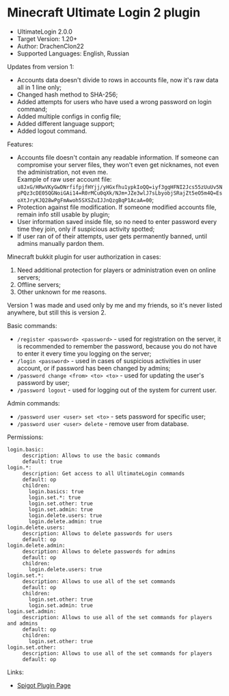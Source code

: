 # Minecraft Ultimate Login 2 plugin

- UltimateLogin 2.0.0
- Target Version: 1.20+
- Author: DrachenClon22
- Supported Languages: English, Russian

Updates from version 1:
- Accounts data doesn't divide to rows in accounts file, now it's raw data all in 1 line only;
- Changed hash method to SHA-256;
- Added attempts for users who have used a wrong password on login command;
- Added multiple configs in config file;
- Added different language support;
- Added logout command.

Features:
- Accounts file doesn't contain any readable information. If someone can compromise your server files, they won't even get nicknames, not even the administration, not even me.<br /> Example of raw user account file: `u8JxG/HRwVKyGwDNrfifpjfHYjj/yHGxfhu1ypkIoQQ=iyf3gqHFNI2Jcs55zUuUv5NpPQz3cDE05QGNoiGAi14=R0rMCu0qXk/NJm+JZe3wlJ7sLbyobjSRajZt5eO5m4Q=EsoXtJryKJQ28wPgFmAwoh5SXSZuIJJnQzgBqP1AcaA=00`;
- Protection against file modification. If someone modified accounts file, remain info still usable by plugin;
- User information saved inside file, so no need to enter password every time they join, only if suspicious activity spotted;
- If user ran of of their attempts, user gets permanently banned, until admins manually pardon them.

Minecraft bukkit plugin for user authorization in cases:
1. Need additional protection for players or administration even on online servers;
2. Offline servers;
3. Other unknown for me reasons.

Version 1 was made and used only by me and my friends, so it's never listed anywhere, but still this is version 2.

Basic commands:
- `/register <password> <password>` - used for registration on the server, it is recommended to remember the password, because you do not have to enter it every time you logging on the server;
- `/login <password>` - used in cases of suspicious activities in user account, or if password has been changed by admins;
- `/password change <from> <to> <to>` - used for updating the user's password by user;
- `/password logout` - used for logging out of the system for current user.

Admin commands:
- `/password user <user> set <to>` - sets password for specific user;
- `/password user <user> delete` - remove user from database.

Permissions:
```MiniYAML
login.basic:
     description: Allows to use the basic commands
     default: true
login.*:
     description: Get access to all UltimateLogin commands
     default: op
     children:
       login.basics: true
       login.set.*: true
       login.set.other: true
       login.set.admin: true
       login.delete.users: true
       login.delete.admin: true
login.delete.users:
     description: Allows to delete passwords for users
     default: op
login.delete.admin:
     description: Allows to delete passwords for admins
     default: op
     children:
       login.delete.users: true
login.set.*:
     description: Allows to use all of the set commands
     default: op
     children:
       login.set.other: true
       login.set.admin: true
login.set.admin:
     description: Allows to use all of the set commands for players and admins
     default: op
     children:
       login.set.other: true
login.set.other:
     description: Allows to use all of the set commands for players
     default: op
```

Links:
- [Spigot Plugin Page](https://www.spigotmc.org/resources/ultimate-login.112969/)
